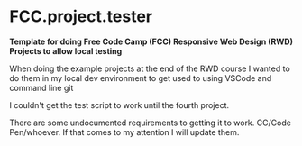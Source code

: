 # FCC.project.tester
**Template for doing Free Code Camp (FCC) Responsive Web Design (RWD) Projects to allow local testing**

When doing the example projects at the end of the RWD course I wanted to do them in my local dev environment to get used to using VSCode and command line git

I couldn't get the test script to work until the fourth project.

There are some undocumented requirements to getting it to work.
CC/Code Pen/whoever. If that comes to my attention I will update them.
